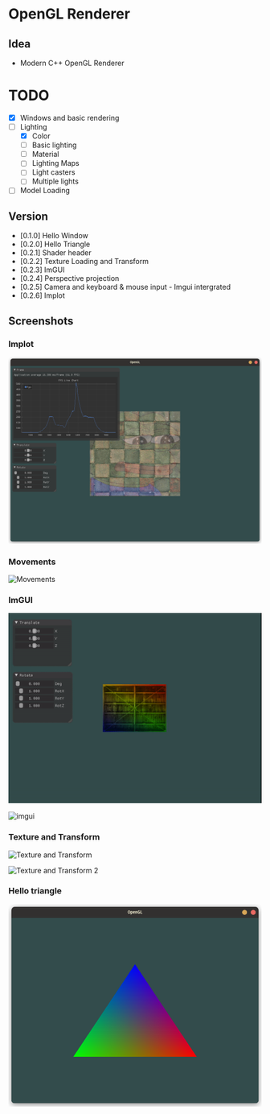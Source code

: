 # OpenGL Renderer

## Idea
- Modern C++ OpenGL Renderer

# TODO

- [x] Windows and basic rendering
- [ ] Lighting
  - [x] Color
  - [ ] Basic lighting
  - [ ] Material
  - [ ] Lighting Maps
  - [ ] Light casters
  - [ ] Multiple lights
- [ ] Model Loading
    
## Version

- [0.1.0] Hello Window
- [0.2.0] Hello Triangle
- [0.2.1] Shader header
- [0.2.2] Texture Loading and Transform
- [0.2.3] ImGUI
- [0.2.4] Perspective projection
- [0.2.5] Camera and keyboard & mouse input - Imgui intergrated
- [0.2.6] Implot

## Screenshots
### Implot

![FPS Chart](screenshots/FPSLineChart.png)



### Movements

![Movements](screenshots/HWInput.gif)
### ImGUI

![imgui](screenshots/imgui.gif)

![imgui](screenshots/3DImgui.gif)

### Texture and Transform

![Texture and Transform](screenshots/texture_trans.gif)

![Texture and Transform 2](screenshots/texture_trans_demo2.gif)

### Hello triangle

![Hello Triangle](screenshots/hello_triangle.png)